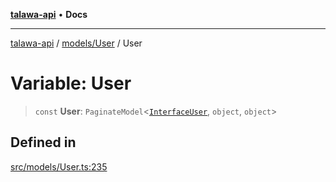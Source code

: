[**talawa-api**](../../../README.md) • **Docs**

***

[talawa-api](../../../modules.md) / [models/User](../README.md) / User

# Variable: User

> `const` **User**: `PaginateModel`\<[`InterfaceUser`](../interfaces/InterfaceUser.md), `object`, `object`\>

## Defined in

[src/models/User.ts:235](https://github.com/PalisadoesFoundation/talawa-api/blob/3bacbf38707ebd3e3e5f1bc5b4cc7aa3b2adc169/src/models/User.ts#L235)
